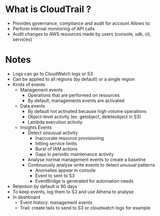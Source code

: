 # What is CloudTrail ?

* Provides governance, compliance and audit for account
Allows to:
* Perform internal monitoring of API calls
* Audit changes to AWS resources made by users (console, sdk, cli, services)

# Notes

* Logs can go to CloudWatch logs or S3
* Can be applied to all regions (by default) or a single region
* Kinds of events
    * Management events
        * Operations that are performed on resources
        * By default, managements events are activated
    * Data events
        * By default not activated because high volume operations
        * Object-level activity (ex: getobject, deleteobject in S3)
        * Lambda execution activity
    * Insights Events
        * Detect unsusual activity
            * Inaccurate resource provisioning
            * hitting service limits
            * Burst of IAM actions
            * Gaps in periodic maintenance activity
        * Analyse normal management events to create a baseline
        * Continuously analyse write events to detect unusual patterns
            * Anomalies appear in console
            * Event to sent to S3
            * EventBridge is generated for automation needs
* Retention by default is 90 days
* To keep events, log them to S3 and use Athena to analyse
* In dashboard
    * Event history: management events
    * Trail: create tails to send to S3 or cloudwatch logs for example